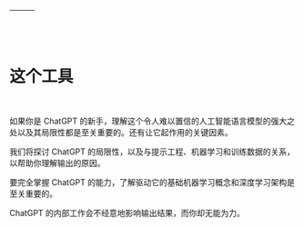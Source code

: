 | ![图片](img/chapter_title_corner_decoration_left.png) |  | ![图片](img/chapter_title_corner_decoration_right.png) |
| --- | --- | --- |

![图片](img/chapter_title_above.png)

# 这个工具

![图片](img/chapter_title_below.png)

如果你是 ChatGPT 的新手，理解这个令人难以置信的人工智能语言模型的强大之处以及其局限性都是至关重要的。还有让它起作用的关键因素。

我们将探讨 ChatGPT 的局限性，以及与提示工程、机器学习和训练数据的关系，以帮助你理解输出的原因。

要完全掌握 ChatGPT 的能力，了解驱动它的基础机器学习概念和深度学习架构是至关重要的。

ChatGPT 的内部工作会不经意地影响输出结果，而你却无能为力。
